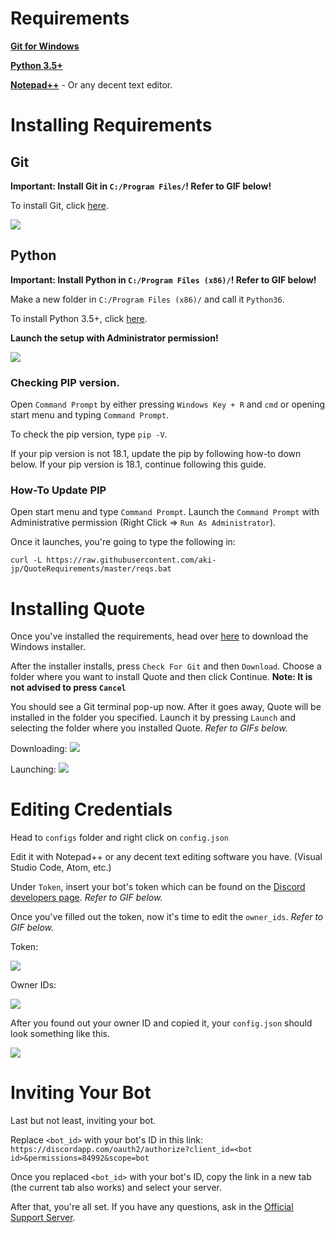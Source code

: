 # Requirements

**[Git for Windows](https://git-scm.com/download/win)**

**[Python 3.5+](https://www.python.org/ftp/python/3.6.5/python-3.6.5.exe)**

**[Notepad++](https://notepad-plus-plus.org/repository/7.x/7.6/npp.7.6.Installer.exe)** - Or any decent text editor.



# Installing Requirements

## Git

**Important: Install Git in `C:/Program Files/`! Refer to GIF below!**

To install Git, click [here](https://github.com/git-for-windows/git/releases/download/v2.19.1.windows.1/Git-2.19.1-64-bit.exe).

![](https://i.imgur.com/ggRHDrz.gif)

## Python 

**Important: Install Python in `C:/Program Files (x86)/`! Refer to GIF below!**

Make a new folder in `C:/Program Files (x86)/` and call it `Python36`.

To install Python 3.5+, click [here](https://www.python.org/ftp/python/3.6.5/python-3.6.5.exe).

**Launch the setup with Administrator permission!**

![](https://i.imgur.com/l5YzGWO.gif)

### Checking PIP version.

Open `Command Prompt` by either pressing `Windows Key + R` and `cmd` or opening start menu and typing `Command Prompt`.

To check the pip version, type `pip -V`.

If your pip version is not 18.1, update the pip by following how-to down below. If your pip version is 18.1, continue following this guide.

### How-To Update PIP

Open start menu and type `Command Prompt`. Launch the `Command Prompt` with Administrative permission (Right Click => `Run As Administrator`).

Once it launches, you're going to type the following in:

```
curl -L https://raw.githubusercontent.com/aki-jp/QuoteRequirements/master/reqs.bat
```



# Installing Quote

Once you've installed the requirements, head over [here](https://aki-toga.tk/quote) to download the Windows installer.

After the installer installs, press `Check For Git` and then `Download`. Choose a folder where you want to install Quote and then click Continue. **Note: It is not advised to press `Cancel`**

You should see a Git terminal pop-up now. After it goes away, Quote will be installed in the folder you specified. Launch it by pressing `Launch` and selecting the folder where you installed Quote. *Refer to GIFs below.*

Downloading:
![](http://i.imgur.com/aZ1GSf5.gif)


Launching:
![](http://i.imgur.com/JjcrSf3.gif)



# Editing Credentials

Head to `configs` folder and right click on `config.json`

Edit it with Notepad++ or any decent text editing software you have. (Visual Studio Code, Atom, etc.)

Under `Token`, insert your bot's token which can be found on the [Discord developers page](https://discordapp.com/developers/applications/me). *Refer to GIF below.*

Once you've filled out the token, now it's time to edit the `owner_ids`. *Refer to GIF below.*

Token:

![](http://i.imgur.com/jaxgi2P.gif)


Owner IDs:

![](http://i.imgur.com/UQxBZfJ.gif)


After you found out your owner ID and copied it, your `config.json` should look something like this.

![](https://i.imgur.com/MHjaCqh.png)


# Inviting Your Bot

Last but not least, inviting your bot.

Replace `<bot_id>` with your bot's ID in this link: `https://discordapp.com/oauth2/authorize?client_id=<bot id>&permissions=84992&scope=bot`

Once you replaced `<bot_id>` with your bot's ID, copy the link in a new tab (the current tab also works) and select your server.

After that, you're all set. If you have any questions, ask in the [Official Support Server](https://discord.gg/sbySHxA).
